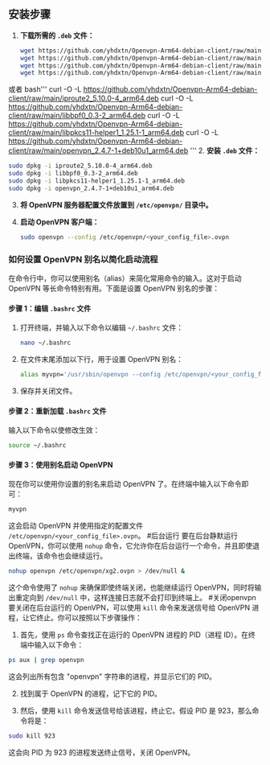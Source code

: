## 安装步骤

1. **下载所需的 `.deb` 文件：**
   ```bash
   wget https://github.com/yhdxtn/Openvpn-Arm64-debian-client/raw/main/iproute2_5.10.0-4_arm64.deb
   wget https://github.com/yhdxtn/Openvpn-Arm64-debian-client/raw/main/libbpf0_0.3-2_arm64.deb
   wget https://github.com/yhdxtn/Openvpn-Arm64-debian-client/raw/main/libpkcs11-helper1_1.25.1-1_arm64.deb
   wget https://github.com/yhdxtn/Openvpn-Arm64-debian-client/raw/main/openvpn_2.4.7-1+deb10u1_arm64.deb
   ```
或者
   bash'''
   curl -O -L https://github.com/yhdxtn/Openvpn-Arm64-debian-client/raw/main/iproute2_5.10.0-4_arm64.deb
   curl -O -L https://github.com/yhdxtn/Openvpn-Arm64-debian-client/raw/main/libbpf0_0.3-2_arm64.deb
   curl -O -L https://github.com/yhdxtn/Openvpn-Arm64-debian-client/raw/main/libpkcs11-helper1_1.25.1-1_arm64.deb
   curl -O -L https://github.com/yhdxtn/Openvpn-Arm64-debian-client/raw/main/openvpn_2.4.7-1+deb10u1_arm64.deb
   '''
2. **安装 `.deb` 文件：**
   ```bash
   sudo dpkg -i iproute2_5.10.0-4_arm64.deb
   sudo dpkg -i libbpf0_0.3-2_arm64.deb
   sudo dpkg -i libpkcs11-helper1_1.25.1-1_arm64.deb
   sudo dpkg -i openvpn_2.4.7-1+deb10u1_arm64.deb
   ```

3. **将 OpenVPN 服务器配置文件放置到 `/etc/openvpn/` 目录中。**

4. **启动 OpenVPN 客户端：**
   ```bash
   sudo openvpn --config /etc/openvpn/<your_config_file>.ovpn
   ```

### 如何设置 OpenVPN 别名以简化启动流程

在命令行中，你可以使用别名（alias）来简化常用命令的输入。这对于启动 OpenVPN 等长命令特别有用。下面是设置 OpenVPN 别名的步骤：

#### 步骤 1：编辑 `.bashrc` 文件

1. 打开终端，并输入以下命令以编辑 `~/.bashrc` 文件：
   ```bash
   nano ~/.bashrc
   ```

2. 在文件末尾添加以下行，用于设置 OpenVPN 别名：
   ```bash
   alias myvpn='/usr/sbin/openvpn --config /etc/openvpn/<your_config_file>.ovpn'
   ```

3. 保存并关闭文件。

#### 步骤 2：重新加载 `.bashrc` 文件

输入以下命令以使修改生效：
```bash
source ~/.bashrc
```

#### 步骤 3：使用别名启动 OpenVPN

现在你可以使用你设置的别名来启动 OpenVPN 了。在终端中输入以下命令即可：
```bash
myvpn
```

这会启动 OpenVPN 并使用指定的配置文件 `/etc/openvpn/<your_config_file>.ovpn`。
#后台运行
要在后台静默运行 OpenVPN，你可以使用 `nohup` 命令，它允许你在后台运行一个命令，并且即使退出终端，该命令也会继续运行。




```bash
nohup openvpn /etc/openvpn/xg2.ovpn > /dev/null &
```

这个命令使用了 `nohup` 来确保即使终端关闭，也能继续运行 OpenVPN，同时将输出重定向到 `/dev/null` 中，这样连接日志就不会打印到终端上。
#关闭openvpn
要关闭在后台运行的 OpenVPN，可以使用 `kill` 命令来发送信号给 OpenVPN 进程，让它终止。你可以按照以下步骤操作：

1. 首先，使用 `ps` 命令查找正在运行的 OpenVPN 进程的 PID（进程 ID）。在终端中输入以下命令：

```bash
ps aux | grep openvpn
```

这会列出所有包含 "openvpn" 字符串的进程，并显示它们的 PID。

2. 找到属于 OpenVPN 的进程，记下它的 PID。

3. 然后，使用 `kill` 命令发送信号给该进程，终止它。假设 PID 是 923，那么命令将是：

```bash
sudo kill 923
```

这会向 PID 为 923 的进程发送终止信号，关闭 OpenVPN。
